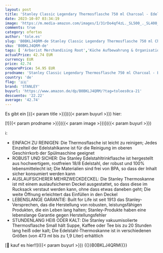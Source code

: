 ```yaml
---
layout: post
title: 'Stanley Classic Legendary Thermosflasche 750 ml Charcoal - Edelstahl Thermoskanne - BPA-Frei - Thermos Hält 20 Stunden Heiß oder Kalt - Deckel Fungiert Auch als Trinkbecher - Spülmaschinenfest'
date: 2023-10-07 03:34:19
image: 'https://m.media-amazon.com/images/I/31rDo4qf4zL._SL500_._SL400_.jpg'
comments: true
category: ofertas
author: 'tole.es'
slug: 'B0BKLJ4QRM-de Stanley Classic Legendary Thermosflasche 750 ml Charcoal -...'
sku: 'B0BKLJ4QRM-de'
tags: [ 'Arborist Merchandising Root','Küche Aufbewahrung & Organisation','Küche, Haushalt & Wohnen','Küche, Kochen & Backen','Self Service','Special Features Stores','Sport & Freizeit','Sports-Promotions','Thermos-Trinkbehälter','Thermosflaschen','Thermosgefäße','ef3a019d-6628-41d5-b303-291126686917_0','ef3a019d-6628-41d5-b303-291126686917_7401','stanley','🇩🇪', ]
actualPrice: 42.74 EUR
currency: EUR
price: 42.74
comparePrice: 54.95 EUR
prodname: 'Stanley Classic Legendary Thermosflasche 750 ml Charcoal - Edelstahl Thermoskanne - BPA-Frei - Thermos Hält 20 Stunden Heiß oder Kalt - Deckel Fungiert Auch als Trinkbecher - Spülmaschinenfest'
country: 'de'
flag: '🇩🇪'
brand: 'STANLEY'
buyurl: 'https://www.amazon.de/dp/B0BKLJ4QRM/?tag=tolees0ca-21'
descuento: '22.22'
average: '42.74'
---
```


Es gibt ein [{{< param title >}}]({{< param buyurl >}}) hier:

[![{{< param prodname >}}]({{< param image >}})]({{< param buyurl >}})

ℹ️:

- EINFACH ZU REINIGEN: Die Thermosflasche ist leicht zu reinigen; Jedes Einzelteil der Edelstahlkanne ist für die Reinigung im oberen Geschirrkorb der Spülmaschine geeignet
- ROBUST UND SICHER: Die Stanley Edelstahltrinkflasche ist hergestellt aus hochwertigem, rostfreien 18/8 Edelstahl, der robust und 100% lebensmittelecht ist; Die Materialien sind frei von BPA, so dass der Inhalt sicher konsumiert werden kann
- AUSLAUFSICHERER MEHRZWECKDECKEL: Die Stanley Thermoskanne ist mit einem auslaufsicheren Deckel ausgestattet, so dass diese im Rucksack verstaut werden kann, ohne dass etwas daneben geht; Die weite Öffnung erleichtert das Einfüllen in den Deckel
- LEBENSLANGE GARANTIE: Built for Life ist seit 1913 das Stanley-Versprechen, das die Herstellung von robusten, leistungsfähigen Produkten, die ein Leben lang halten; Stanley-Produkte haben eine lebenslange Garantie gegen Herstellungsfehler
- STUNDENLANG HEIß ODER KALT: Die Stanley vakuumisolierte Thermosflasche Small hält Suppe, Kaffee oder Tee bis zu 20 Stunden lang heiß oder kalt; Die Edelstahl-Thermoskanne ist in verschiedenen Größen (von 473 ml bis zu 1,9 Liter) erhältlich

[🛒 kauf es hier!!]({{< param buyurl >}})
{{<world>}}B0BKLJ4QRM{{</world>}}
